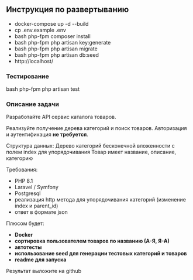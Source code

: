 ## Инструкция по развертыванию

- docker-compose up -d --build
- cp .env.example .env
- bash php-fpm composer install
- bash php-fpm php artisan key:generate
- bash php-fpm php artisan migrate
- bash php-fpm php artisan db:seed
- http://localhost/

### Тестирование
bash php-fpm php artisan test

### Описание задачи
Разработайте API сервис каталога товаров.

Реализуйте получение дерева категорий и поиск товаров. Авторизация и аутентификация **не требуется**.

Структура данных:
Дерево категорий бесконечной вложенности с полем index для упорядочивания
Товар имеет название, описание, категорию

Требования:
- PHP 8.1
- Laravel / Symfony
- Postgresql
- реализация http метода для упорядочивания категорий (изменение index и parent_id)
- ответ в формате json

Плюсом будет:
- **Docker**
- **сортировка пользователем товаров по названию (А-Я, Я-А)**
- **автотесты**
- **использование seed для генерации тестовых категорий и товаров**
- **readme для запуска**

Результат выложите на github
